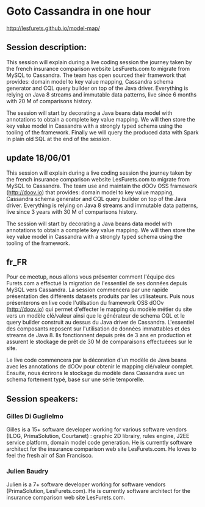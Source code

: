 Goto Cassandra in one hour
==========================

http://lesfurets.github.io/model-map/

Session description:
--------------------

This session will explain during a live coding session the journey taken by the french insurance comparison website LesFurets.com to migrate from MySQL to Cassandra.
The team has open sourced their framework that provides: domain model to key value mapping, Cassandra schema generator and CQL query builder on top of the Java driver.
Everything is relying on Java 8 streams and immutable data patterns, live since 6 months with 20 M of comparisons history.

The session will start by decorating a Java beans data model with annotations to obtain a complete key value mapping.
We will then store the key value model in Cassandra with a strongly typed schema using the tooling of the framework.
Finally we will query the produced data with Spark in plain old SQL at the end of the session.

update 18/06/01
---------------

This session will explain during a live coding session the journey taken by the french insurance comparison website LesFurets.com to migrate from MySQL to Cassandra.
The team use and maintain the dOOv OSS framework (http://doov.io) that provides: domain model to key value mapping, Cassandra schema generator and CQL query builder on top of the Java driver.
Everything is relying on Java 8 streams and immutable data patterns, live since 3 years with 30 M of comparisons history.

The session will start by decorating a Java beans data model with annotations to obtain a complete key value mapping.
We will then store the key value model in Cassandra with a strongly typed schema using the tooling of the framework.

fr_FR
-----

Pour ce meetup, nous allons vous présenter comment l'équipe des Furets.com a effectué la migration de l'essentiel de ses données depuis MySQL vers Cassandra.
La session commencera par une rapide présentation des différents datasets produits par les utilisateurs. Puis nous présenterons en live code l'utilsation du framework OSS dOOv (http://doov.io) qui permet d'effecter le mapping du modèle métier du site vers un modèle clé/valeur ainsi que le générateur de schema CQL et le query builder construit au dessus du Java driver de Cassandra.
L'essentiel des composants reposent sur l'utilisation de données immattables et des streams de Java 8. Ils fonctionnent depuis près de 3 ans en production et assurent le stockage de prêt de 30 M de comparaisons effectuéees sur le site.

Le live code commencera par la décoration d'un modèle de Java beans avec les annotations de dOOv pour obtenir le mapping clé/valeur complet. Ensuite, nous écrirons le stockage du modèle dans Cassandra avec un schema fortement typé, basé sur une série temporelle.

Session speakers:
-----------------

### Gilles Di Guglielmo
Gilles is a 15+ software developer working for various software vendors (ILOG, PrimaSolution, Courtanet) : graphic 2D librairy, rules engine, J2EE service platform, domain model code generation.
He is currently software architect for the insurance comparison web site LesFurets.com. He loves to feel the fresh air of San Francisco.

### Julien Baudry
Julien is a 7+ software developer working for software vendors (PrimaSolution, LesFurets.com). He is currently software architect for the insurance comparison web site LesFurets.com.
